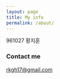 ```yaml
---
layout: page
title: My info
permalink: /about/
---
```



961027 황지훈

### Contact me

[rkgh17@gmail.com](mailto:rkgh17@gmail.com)
